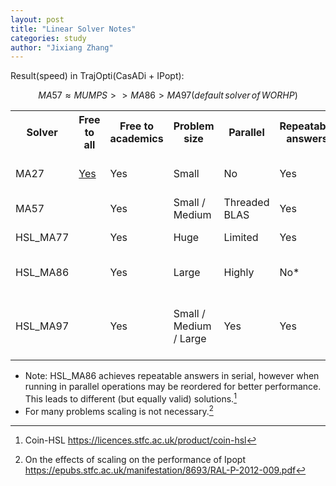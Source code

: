 ```yaml
---
layout: post
title: "Linear Solver Notes"
categories: study
author: "Jixiang Zhang"
---
```


Result(speed) in TrajOpti(CasADi + IPopt):

$$MA57 ≈ MUMPS >> MA86 > MA97 (default\,solver\,of\,WORHP)$$

<table>
   <tr>
      <th>Solver</th>
      <th>Free to all</th>
      <th>Free to academics</th>
      <th>Problem size</th>
      <th>Parallel</th>
      <th>Repeatable answers</th>
      <th class="wide">Notes</th>
   </tr>
   <tr>
      <td>MA27</td>
      <td><a href="https://licences.stfc.ac.uk/product/coin-hsl-archive">Yes</a></td>
      <td>Yes</td>
      <td>Small</td>
      <td>No</td>
      <td>Yes</td>
      <td class="note">Outdated, relatively slow</td>
   </tr>
   <tr>
      <td>MA57</td>
      <td></td>
      <td>Yes</td>
      <td>Small / Medium</td>
      <td>Threaded BLAS</td>
      <td>Yes</td>
   </tr>
   <tr>
      <td>HSL_MA77</td>
      <td></td>
      <td>Yes</td>
      <td>Huge</td>
      <td>Limited</td>
      <td>Yes</td>
      <td class="note">Out-of-core</td>
   </tr>
   <tr>
      <td>HSL_MA86</td>
      <td></td>
      <td>Yes</td>
      <td>Large</td>
      <td>Highly</td>
      <td>No*</td>
      <td class="note">Designed for multicore</td>
   </tr>
   <tr>
      <td>HSL_MA97</td>
      <td></td>
      <td>Yes</td>
      <td>Small / Medium / Large</td>
      <td>Yes</td>
      <td>Yes</td>
      <td class="note">Slower than HSL_MA86 on large problems</td>
   </tr>
</table>

* Note: HSL_MA86 achieves repeatable answers in serial, however when running in parallel operations may be reordered for better performance. This leads to different (but equally valid) solutions.[^1]
* For many problems scaling is not necessary.[^2]

[^1]: Coin-HSL <https://licences.stfc.ac.uk/product/coin-hsl>
[^2]: On the effects of scaling on the performance of Ipopt <https://epubs.stfc.ac.uk/manifestation/8693/RAL-P-2012-009.pdf>
